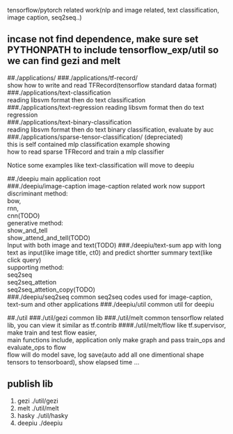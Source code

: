 tensorflow/pytorch related work(nlp and image related, text classification, image caption, seq2seq..)   

## incase not find dependence, make sure set PYTHONPATH to include tensorflow_exp/util so we can find gezi and melt
##./applications/ 
###./applications/tf-record/  
show how to write and read TFRecord(tensorflow standard dataa format)   
###./applications/text-classification  
reading libsvm format then do text classification    
###./applications/text-regression
reading libsvm format then do text regression  
###./applications/text-binary-classification  
reading libsvm format then do text binary classification, evaluate by auc  
###./applications/sparse-tensor-classification/ (depreciated)  
this is self contained mlp classification example showing   
how to read sparse TFRecord and train a mlp classifier 

Notice some examples like text-classification will move to deepiu

##./deepiu
main application root  
###./deepiu/image-caption
image-caption related work now support    
discriminant method:  
bow,  
rnn,  
cnn(TODO)  
generative method:  
show_and_tell  
show_attend_and_tell(TODO)  
Input with both image and text(TODO) 
###./deepiu/text-sum
app with long text as input(like image title, ct0) and predict shortter summary text(like click query)  
supporting method:  
seq2seq  
seq2seq_attetion     
seq2seq_attetion_copy(TODO)    
###./deepiu/seq2seq 
common seq2seq codes used for image-caption, text-sum and other applications
###./deepiu/util
common util for deepiu  

##./util
###./util/gezi
common lib 
###./util/melt
common tensorflow related lib, you can view it similar as tf.contrib
####./util/melt/flow
like  tf.supervisor, make train and test flow easier,  
main functions include, application only make graph and pass train_ops and evaluate_ops to flow  
flow will do model save, log save(auto add all one dimentional shape tensors to tensorboard), show elapsed time ...  

## publish lib
1. gezi ./util/gezi 
2. melt ./util/melt
3. hasky ./util/hasky  
4. deepiu ./deepiu  
